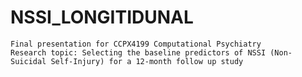 # NSSI_LONGITIDUNAL

```{r}
Final presentation for CCPX4199 Computational Psychiatry
Research topic: Selecting the baseline predictors of NSSI (Non-Suicidal Self-Injury) for a 12-month follow up study
```